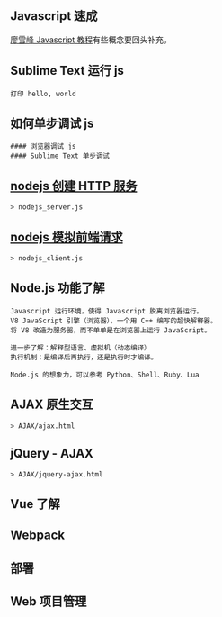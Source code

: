 ## 

## Javascript 速成
[廖雪峰 Javascript 教程](https://www.liaoxuefeng.com/wiki/001434446689867b27157e896e74d51a89c25cc8b43bdb3000)有些概念要回头补充。


## Sublime Text 运行 js
	打印 hello, world


## 如何单步调试 js
	#### 浏览器调试 js
	#### Sublime Text 单步调试


## [nodejs 创建 HTTP 服务](http://www.runoob.com/nodejs/nodejs-web-module.html)
	> nodejs_server.js

## [nodejs 模拟前端请求](http://www.runoob.com/nodejs/nodejs-web-module.html)
	> nodejs_client.js

## Node.js 功能了解

	Javascript 运行环境，使得 Javascript 脱离浏览器运行。
	V8 JavaScript 引擎（浏览器），一个用 C++ 编写的超快解释器。
	将 V8 改造为服务器，而不单单是在浏览器上运行 JavaScript。

	进一步了解：解释型语言、虚拟机（动态编译）
	执行机制：是编译后再执行，还是执行时才编译。

	Node.js 的想象力，可以参考 Python、Shell、Ruby、Lua
	

## AJAX 原生交互
	> AJAX/ajax.html

## jQuery - AJAX 
	> AJAX/jquery-ajax.html



## Vue 了解

## Webpack


## 部署

## Web 项目管理







